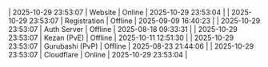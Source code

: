 | 2025-10-29 23:53:07 | Website | Online | 2025-10-29 23:53:04 |
| 2025-10-29 23:53:07 | Registration | Offline | 2025-09-09 16:40:23 |
| 2025-10-29 23:53:07 | Auth Server | Offline | 2025-08-18 09:33:31 |
| 2025-10-29 23:53:07 | Kezan (PvE) | Offline | 2025-10-11 12:51:30 |
| 2025-10-29 23:53:07 | Gurubashi (PvP) | Offline | 2025-08-23 21:44:06 |
| 2025-10-29 23:53:07 | Cloudflare | Online | 2025-10-29 23:53:04 |
